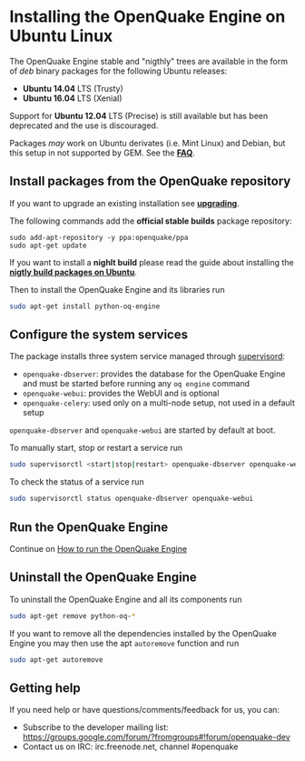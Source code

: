 # Installing the OpenQuake Engine on Ubuntu Linux

The OpenQuake Engine stable and "nigthly" trees are available in the form of *deb* binary packages for the following Ubuntu releases:
- **Ubuntu 14.04** LTS (Trusty) 
- **Ubuntu 16.04** LTS (Xenial)

Support for **Ubuntu 12.04** LTS (Precise) is still available but has been deprecated and the use is discouraged.

Packages *may* work on Ubuntu derivates (i.e. Mint Linux) and Debian, but this setup in not supported by GEM. See the **[FAQ](../faq.md#unsupported-operating-systems)**.

## Install packages from the OpenQuake repository

If you want to upgrade an existing installation see **[upgrading](../upgrading/ubuntu.md)**.

The following commands add the **official stable builds** package repository:
```
sudo add-apt-repository -y ppa:openquake/ppa
sudo apt-get update
```

If you want to install a **nighlt build** please read the guide about installing the **[nigtly build packages on Ubuntu](ubuntu-nightly.md)**.


Then to install the OpenQuake Engine and its libraries run
```bash
sudo apt-get install python-oq-engine
```
## Configure the system services

The package installs three system service managed through [supervisord](http://supervisord.org/):
- `openquake-dbserver`: provides the database for the OpenQuake Engine and must be started before running any `oq engine` command
- `openquake-webui`: provides the WebUI and is optional
- `openquake-celery`: used only on a multi-node setup, not used in a default setup

`openquake-dbserver` and `openquake-webui` are started by default at boot.

To manually start, stop or restart a service run
```bash
sudo supervisorctl <start|stop|restart> openquake-dbserver openquake-webui
```

To check the status of a service run
```bash
sudo supervisorctl status openquake-dbserver openquake-webui
```

## Run the OpenQuake Engine

Continue on [How to run the OpenQuake Engine](../running/unix.md)

## Uninstall the OpenQuake Engine

To uninstall the OpenQuake Engine and all its components run
```bash
sudo apt-get remove python-oq-*
```
If you want to remove all the dependencies installed by the OpenQuake Engine you may then use the apt `autoremove` function and run

```bash
sudo apt-get autoremove
```

## Getting help
If you need help or have questions/comments/feedback for us, you can:
  * Subscribe to the developer mailing list: https://groups.google.com/forum/?fromgroups#!forum/openquake-dev
  * Contact us on IRC: irc.freenode.net, channel #openquake
